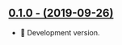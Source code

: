 ## [0.1.0 - (2019-09-26)](https://github.com/InterConnecta/zoho-crm/compare/0.0.0...0.1.0)

- :tada: Development version.
